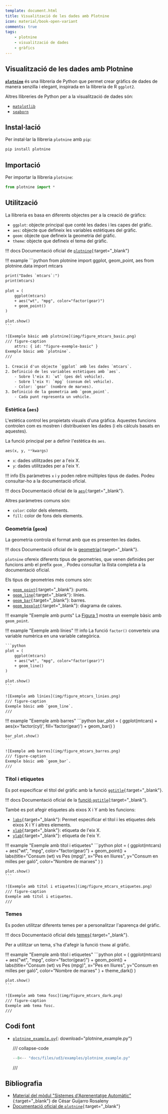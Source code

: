 ```yaml
---
template: document.html
title: Visualització de les dades amb Plotnine
icon: material/book-open-variant
comments: true
tags:
    - plotnine
    - visualització de dades
    - gràfics
---
```


## Visualització de les dades amb Plotnine
[__`plotnine`__](https://plotnine.org)
és una llibreria de Python que permet crear gràfics de dades
de manera senzilla i elegant, inspirada en la llibreria de R `ggplot2`.

Altres llibreries de Python per a la visualització de dades són:

- [`matplotlib`](https://matplotlib.org)
- [`seaborn`](https://seaborn.pydata.org)

## Instal·lació
Per instal·lar la llibreria `plotnine` amb `pip`:

```bash
pip install plotnine
```

## Importació
Per importar la llibreria `plotnine`:

```python
from plotnine import *
```

## Utilització
La llibreria es basa en diferents objectes per a la creació de gràfics:

- `ggplot`: objecte principal que conté les dades i les capes del gràfic.
- `aes`: objecte que defineix les variables estètiques del gràfic.
- `geom`: objecte que defineix la geometria del gràfic.
- `theme`: objecte que defineix el tema del gràfic.

!!! docs
    Documentació oficial de [`plotnine`](https://plotnine.org/reference/#creating-a-plot){:target="_blank"}

!!! example
    ```python
    from plotnine import ggplot, geom_point, aes
    from plotnine.data import mtcars

    print("Dades `mtcars`:")
    print(mtcars)

    plot = (
        ggplot(mtcars)
        + aes("wt", "mpg", color="factor(gear)")
        + geom_point()
    )

    plot.show()
    ```

    ![Exemple bàsic amb plotnine](img/figure_mtcars_basic.png)
    /// figure-caption
        attrs: { id: "figure-exemple-basic" }
    Exemple bàsic amb `plotnine`.
    ///

    1. Creació d'un objecte `ggplot` amb les dades `mtcars`.
    2. Definició de les variables estètiques amb `aes`.
        - Sobre l'eix X: `wt` (pes del vehicle).
        - Sobre l'eix Y: `mpg` (consum del vehicle).
        - Color: `gear` (nombre de marxes).
    3. Definició de la geometria amb `geom_point`.
        - Cada punt representa un vehicle.

### Estètica (`aes`)
L'estètica control les propietats visuals d'una gràfica.
Aquestes funcions controlen com es mostren i distribueixen les dades (i els càlculs basats en aquestes).

La funció principal per a definir l'estètica és `aes`.

```python
aes(x, y, **kwargs)
```

- `x`: dades utilitzades per a l'eix X.
- `y`: dades utilitzades per a l'eix Y.


!!! info
    Els paràmetres `x` i `y` poden rebre múltiples tipus de dades. Podeu consultar-ho a la documentació oficial.

!!! docs
    Documentació oficial de la [`aes`](https://plotnine.org/reference/aes.html#plotnine.aes){:target="_blank"}.

Altres paràmetres comuns són:

- `color`: color dels elements.
- `fill`: color de fons dels elements.


### Geometria (`geom`)
La geometria controla el format amb que es presenten les dades.

!!! docs
    Documentació oficial de la [geometria](https://plotnine.org/reference/#geoms){:target="_blank"}.

`plotnine` ofereix diferents tipus de geometries, que venen definides per funcions amb el prefix `geom_`.
Podeu consultar la llista completa a la documentació oficial.

Els tipus de geometries més comuns són:

- [`geom_point`](https://plotnine.org/reference/geom_point.html#plotnine.geom_point){:target="_blank"}: punts.
- [`geom_line`](https://plotnine.org/reference/geom_line.html#plotnine.geom_line){:target="_blank"}: línies.
- [`geom_bar`](https://plotnine.org/reference/geom_bar.html#plotnine.geom_bar){:target="_blank"}: barres.
- [`geom_boxplot`](https://plotnine.org/reference/geom_boxplot.html#plotnine.geom_boxplot){:target="_blank"}: diagrama de caixes.

!!! example "Exemple amb punts"
    La [Figura 1](#figure-exemple-basic) mostra un exemple bàsic amb `geom_point`.

!!! example "Exemple amb línies"
    !!! info
        La funció `factor()` converteix una variable numèrica en una variable categòrica.

    ```python
    plot = (
        ggplot(mtcars)
        + aes("wt", "mpg", color="factor(gear)")
        + geom_line()
    )

    plot.show()
    ```

    ![Exemple amb línies](img/figure_mtcars_linies.png)
    /// figure-caption
    Exemple bàsic amb `geom_line`.
    ///

!!! example "Exemple amb barres"
    ```python
    bar_plot = (
        ggplot(mtcars)
        + aes(x='factor(cyl)', fill='factor(gear)')
        + geom_bar()
    )

    bar_plot.show()
    ```

    ![Exemple amb barres](img/figure_mtcars_barres.png)
    /// figure-caption
    Exemple bàsic amb `geom_bar`.
    ///

### Títol i etiquetes
Es pot especificar el títol del gràfic amb la funció
[`ggtitle`](https://plotnine.org/reference/ggtitle.html#plotnine.ggtitle){:target="_blank"}.

!!! docs
    Documentació oficial de la [funció `ggtitle`](https://plotnine.org/reference/ggtitle.html#plotnine.ggtitle){:target="_blank"}.

També es pot afegir etiquetes als eixos X i Y amb les funcions:

- [`labs`](https://plotnine.org/reference/labs.html#plotnine.labs){:target="_blank"}: Permet especificar el títol i les etiquetes dels eixos X i Y i altres elements.
- [`xlab`](https://plotnine.org/reference/xlab.html#plotnine.xlab){:target="_blank"}: etiqueta de l'eix X.
- [`ylab`](https://plotnine.org/reference/ylab.html#plotnine.ylab){:target="_blank"}: etiqueta de l'eix Y.

!!! example "Exemple amb títol i etiquetes"
    ```python
    plot = (
        ggplot(mtcars)
        + aes("wt", "mpg", color="factor(gear)")
        + geom_point()
        + labs(title="Consum (wt) vs Pes (mpg)",
               x="Pes en lliures",
               y="Consum en milles per galó",
               color="Nombre de marxes"
        )
    )

    plot.show()
    ```

    ![Exemple amb títol i etiquetes](img/figure_mtcars_etiquetes.png)
    /// figure-caption
    Exemple amb títol i etiquetes.
    ///

### Temes
Es poden utilitzar diferents temes per a personalitzar l'aparença del gràfic.

!!! docs
    Documentació oficial dels [temes](https://plotnine.org/reference/#themes){:target="_blank"}.

Per a utilitzar un tema, s'ha d'afegir la funció `theme` al gràfic.

!!! example "Exemple amb títol i etiquetes"
    ```python
    plot = (
        ggplot(mtcars)
        + aes("wt", "mpg", color="factor(gear)")
        + geom_point()
        + labs(title="Consum (wt) vs Pes (mpg)",
               x="Pes en lliures",
               y="Consum en milles per galó",
               color="Nombre de marxes"
        )
        + theme_dark()
    )

    plot.show()
    ```

    ![Exemple amb tema fosc](img/figure_mtcars_dark.png)
    /// figure-caption
    Exemple amb tema fosc.
    ///

## Codi font
- [`plotnine_example.py`](../../files/ud3//examples/plotnine_example.py){: download="plotnine_example.py"}

    /// collapse-code
    ```python
    --8<-- "docs/files/ud3/examples/plotnine_example.py"
    ```
    ///

## Bibliografia
- [Material del mòdul "Sistemes d'Aprenentatge Automàtic"](https://cesguiro.es/){:target="_blank"} de César Guijarro Rosaleny
- [Documentació oficial de `plotnine`](https://plotnine.org){:target="_blank"}
